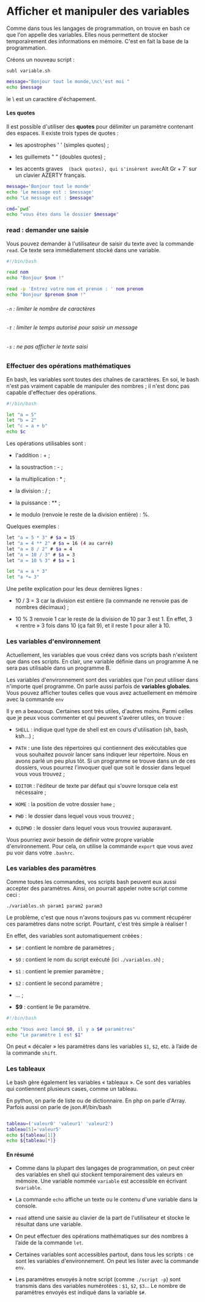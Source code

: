 # Afficher et manipuler des variables

Comme dans tous les langages de programmation, on trouve en bash ce que l'on appelle des variables. Elles nous permettent de stocker temporairement des informations en mémoire. C'est en fait la base de la programmation.

Créons un nouveau script :

`subl variable.sh`

```bash
message="Bonjour tout le monde,\nc\'est moi "
echo $message
```

le \ est un caractère d'échapement.

#### Les quotes

Il est possible d'utiliser des **quotes** pour délimiter un paramètre contenant des espaces. Il existe trois types de quotes :

- les apostrophes ' ' (simples quotes) ;

- les guillemets " " (doubles quotes) ;

- les accents graves ` ` ` (back quotes), qui s'insèrent avec `Alt Gr + 7` sur un clavier AZERTY français.

```bash
message='Bonjour tout le monde'
echo 'Le message est : $message'
echo "Le message est : $message"
```

```bash
cmd=`pwd`
echo "vous êtes dans le dossier $message"
```

### read : demander une saisie

Vous pouvez demander à l'utilisateur de saisir du texte avec la commande `read`. Ce texte sera immédiatement stocké dans une variable.

```bash
#!/bin/bash

read nom
echo "Bonjour $nom !"

read -p 'Entrez votre nom et prenom : ' nom prenom
echo "Bonjour $prenom $nom !"
```

###### `-n` : limiter le nombre de caractères

###### `-t` : limiter le temps autorisé pour saisir un message

###### `-s` : ne pas afficher le texte saisi

### Effectuer des opérations mathématiques

En bash, les variables sont toutes des chaînes de caractères. En soi, le bash n'est pas vraiment capable de manipuler des nombres ; il n'est donc pas capable d'effectuer des opérations.

```bash
#!/bin/bash

let "a = 5"
let "b = 2"
let "c = a + b"
echo $c
```

Les opérations utilisables sont :

- l'addition : + ;

- la soustraction : - ;

- la multiplication : * ;

- la division : / ;

- la puissance : ** ;

- le modulo (renvoie le reste de la division entière) : %.

Quelques exemples :

```bash
let "a = 5 * 3" # $a = 15
let "a = 4 ** 2" # $a = 16 (4 au carré)
let "a = 8 / 2" # $a = 4
let "a = 10 / 3" # $a = 3
let "a = 10 % 3" # $a = 1

let "a = a * 3"
let "a *= 3"
```

Une petite explication pour les deux dernières lignes :

- 10 / 3 = 3 car la division est entière (la commande ne renvoie pas de nombres décimaux) ;

- 10
   % 3 renvoie 1 car le reste de la division de 10 par 3 est 1. En effet, 3
   « rentre » 3 fois dans 10 (ça fait 9), et il reste 1 pour aller à 10.

### Les variables d'environnement

Actuellement, les variables que vous créez dans vos scripts bash n'existent que dans 
ces scripts. En clair, une variable définie dans un programme A ne sera pas utilisable dans un programme B.

Les variables d'environnement sont des variables que l'on peut utiliser dans n'importe quel programme. On parle aussi parfois de **variables globales**. Vous pouvez afficher toutes celles que vous avez actuellement en mémoire avec la commande `env`

Il y en a beaucoup. Certaines sont très utiles, d'autres moins. Parmi celles que je peux vous commenter et qui peuvent s'avérer utiles, on 
trouve :

- `SHELL` : indique quel type de shell est en cours d'utilisation (sh, bash, ksh…) ;

- `PATH` :
   une liste des répertoires qui contiennent des exécutables que vous 
  souhaitez pouvoir lancer sans indiquer leur répertoire. Nous en avons 
  parlé un peu plus tôt. Si un programme se trouve dans un de ces 
  dossiers, vous pourrez l'invoquer quel que soit le dossier dans lequel 
  vous vous trouvez ;

- `EDITOR` : l'éditeur de texte par défaut qui s'ouvre lorsque cela est nécessaire ;

- `HOME` : la position de votre dossier `home` ;

- `PWD` : le dossier dans lequel vous vous trouvez ;

- `OLDPWD` : le dossier dans lequel vous vous trouviez auparavant.

Vous pourriez avoir besoin de définir votre propre variable d'environnement. Pour cela, on utilise la commande `export` que vous avez pu voir dans votre `.bashrc`.

### Les variables des paramètres

Comme toutes les commandes, vos scripts bash peuvent eux aussi accepter des 
paramètres. Ainsi, on pourrait appeler notre script comme ceci :

`./variables.sh param1 param2 param3`

Le problème, c'est que nous n'avons toujours pas vu comment récupérer ces paramètres dans notre script. Pourtant, c'est très simple à réaliser !

En effet, des variables sont automatiquement créées :

- `$#` : contient le nombre de paramètres ;

- `$0` : contient le nom du script exécuté (ici `./variables.sh`) ;

- `$1` : contient le premier paramètre ;

- `$2` : contient le second paramètre ;

- … ;

- **$9** : contient le 9e paramètre.

```bash
#!/bin/bash

echo "Vous avez lancé $0, il y a $# paramètres"
echo "Le paramètre 1 est $1"
```

On peut « décaler » les paramètres dans les variables `$1`, `$2`, etc. à l’aide de la commande `shift`.

### Les tableaux

Le bash gère également les variables « tableaux ». Ce sont des variables qui contiennent plusieurs cases, comme un tableau.

En python, on parle de liste ou de dictionnaire. En php on parle d'Array. Parfois aussi on parle de json.#!/bin/bash

```bash

tableau=('valeur0' 'valeur1' 'valeur2')
tableau[5]='valeur5'
echo ${tableau[1]}
echo ${tableau[*]}
```

#### En résumé

- Comme dans la plupart des langages de programmation, on peut créer des 
  variables en shell qui stockent temporairement des valeurs en mémoire. 
  Une variable nommée `variable` est accessible en écrivant `$variable`.

- La commande `echo` affiche un texte ou le contenu d'une variable dans la console.

- `read` attend une saisie au clavier de la part de l'utilisateur et stocke le résultat dans une variable.

- On peut effectuer des opérations mathématiques sur des nombres à l’aide de la commande `let`.

- Certaines
   variables sont accessibles partout, dans tous les scripts : ce sont les
   variables d'environnement. On peut les lister avec la commande `env`.

- Les paramètres envoyés à notre script (comme `./script -p`) sont transmis dans des variables numérotées : `$1`, `$2`, `$3`… Le nombre de paramètres envoyés est indiqué dans la variable `$#`.

